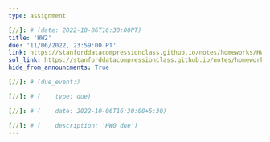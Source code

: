 ```yaml
---
type: assignment

[//]: # (date: 2022-10-06T16:30:00PT)
title: 'HW2'
due: '11/06/2022, 23:59:00 PT'
link: https://stanforddatacompressionclass.github.io/notes/homeworks/HW2.html
sol_link: https://stanforddatacompressionclass.github.io/notes/homeworks/HW2_sol.html
hide_from_announcments: True

[//]: # (due_event:)

[//]: # (    type: due)

[//]: # (    date: 2022-10-06T16:30:00+5:30)

[//]: # (    description: 'HW0 due')
---
```

